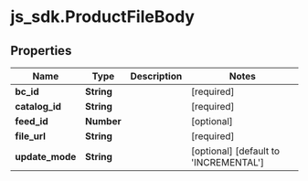# js_sdk.ProductFileBody

## Properties
Name | Type | Description | Notes
------------ | ------------- | ------------- | -------------
**bc_id** | **String** |  | [required] 
**catalog_id** | **String** |  | [required] 
**feed_id** | **Number** |  | [optional] 
**file_url** | **String** |  | [required] 
**update_mode** | **String** |  | [optional] [default to &#x27;INCREMENTAL&#x27;]
